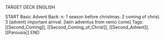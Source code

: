 TARGET DECK
ENGLISH

START
Basic
Advent
Back: n. 1 season before christmas. 2 coming of christ. 3 (advent) important arrival. [latin adventus from venio come]
Tags: [[Second_Coming]], [[Second_Coming_of_Christ]], [[Second_Advent]], [[Parousia]]
END
